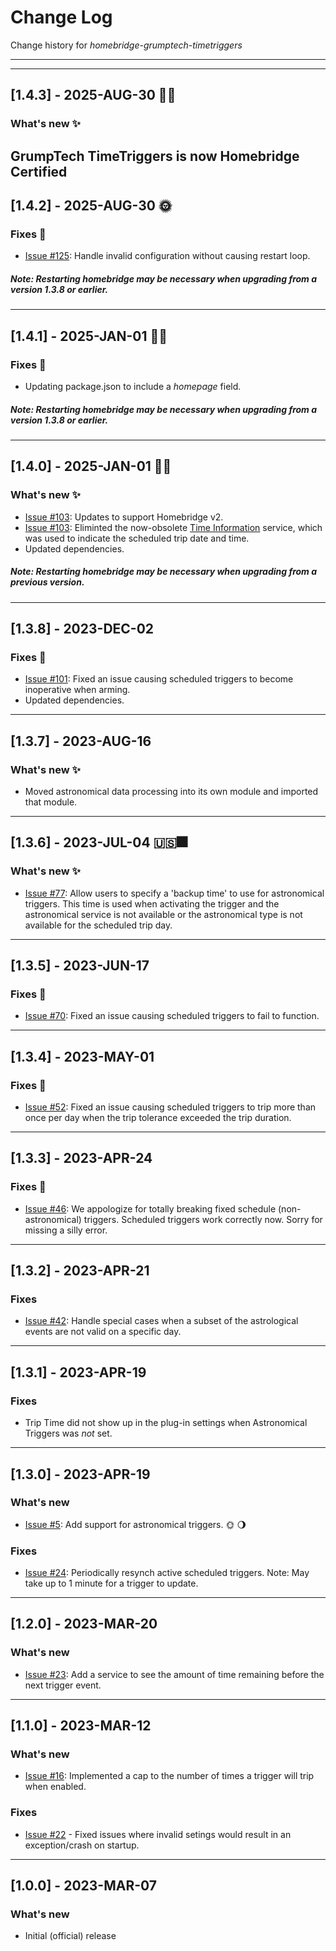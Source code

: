 # Change Log
Change history for _homebridge-grumptech-timetriggers_

---
---
## [1.4.3] - 2025-AUG-30 🎉🎊
### What's new ✨
GrumpTech TimeTriggers is now Homebridge Certified
---
## [1.4.2] - 2025-AUG-30 🌞
### Fixes 🐛
- [Issue #125](https://github.com/pricemi115/homebridge-grumptech-timetriggers/issues/125): Handle invalid configuration without causing restart loop.
##### **Note: Restarting homebridge may be necessary when upgrading from a version 1.3.8 or earlier.**
---
## [1.4.1] - 2025-JAN-01 🥳🍾
### Fixes 🐛
- Updating package.json to include a _homepage_ field.
##### **Note: Restarting homebridge may be necessary when upgrading from a version 1.3.8 or earlier.**
---
## [1.4.0] - 2025-JAN-01 🥳🍾
### What's new ✨
- [Issue #103](https://github.com/pricemi115/homebridge-grumptech-timetriggers/issues/103): Updates to support Homebridge v2.
- [Issue #103](https://github.com/pricemi115/homebridge-grumptech-timetriggers/issues/103): Eliminted the now-obsolete [Time Information](https://developers.homebridge.io/#/service/TimeInformation) service, which was used to indicate the scheduled trip date and time.
- Updated dependencies.
##### **Note: Restarting homebridge may be necessary when upgrading from a previous version.**
---
## [1.3.8] - 2023-DEC-02
### Fixes 🐛
- [Issue #101](https://github.com/pricemi115/homebridge-grumptech-timetriggers/issues/101): Fixed an issue causing scheduled triggers to become inoperative when arming.
- Updated dependencies.
---
## [1.3.7] - 2023-AUG-16
### What's new ✨
- Moved astronomical data processing into its own module and imported that module.
---
## [1.3.6] - 2023-JUL-04 🇺🇸🎆
### What's new ✨
- [Issue #77](https://github.com/pricemi115/homebridge-grumptech-timetriggers/issues/77): Allow users to specify a 'backup time' to use for astronomical triggers. This time is used when activating the trigger and the astronomical service is not available or the astronomical type is not available for the scheduled trip day.
---
## [1.3.5] - 2023-JUN-17
### Fixes 🐛
- [Issue #70](https://github.com/pricemi115/homebridge-grumptech-timetriggers/issues/70): Fixed an issue causing scheduled triggers to fail to function.
---
## [1.3.4] - 2023-MAY-01
### Fixes 🐛
- [Issue #52](https://github.com/pricemi115/homebridge-grumptech-timetriggers/issues/52): Fixed an issue causing scheduled triggers to trip more than once per day when the trip tolerance exceeded the trip duration.
---
## [1.3.3] - 2023-APR-24
### Fixes 🐛
- [Issue #46](https://github.com/pricemi115/homebridge-grumptech-timetriggers/issues/46): We appologize for totally breaking fixed schedule (non-astronomical) triggers. Scheduled triggers work correctly now. Sorry for missing a silly error.
---

## [1.3.2] - 2023-APR-21
### Fixes
- [Issue #42](https://github.com/pricemi115/homebridge-grumptech-timetriggers/issues/42): Handle special cases when a subset of the astrological events are not valid on a specific day.

---
## [1.3.1] - 2023-APR-19
### Fixes
- Trip Time did not show up in the plug-in settings when Astronomical Triggers was _not_ set.

---
## [1.3.0] - 2023-APR-19
### What's new
- [Issue #5](https://github.com/pricemi115/homebridge-grumptech-timetriggers/issues/5): Add support for astronomical triggers. 🌞 🌖

### Fixes
- [Issue #24](https://github.com/pricemi115/homebridge-grumptech-timetriggers/issues/24): Periodically resynch active scheduled triggers. Note: May take up to 1 minute for a trigger to update.

---
## [1.2.0] - 2023-MAR-20
### What's new
- [Issue #23](https://github.com/pricemi115/homebridge-grumptech-timetriggers/issues/23): Add a service to see the amount of time remaining before the next trigger event.

---
## [1.1.0] - 2023-MAR-12
### What's new
- [Issue #16](https://github.com/pricemi115/homebridge-grumptech-timetriggers/issues/16): Implemented a cap to the number of times a trigger will trip when enabled.

### Fixes
- [Issue #22](https://github.com/pricemi115/homebridge-grumptech-timetriggers/issues/22) - Fixed issues where invalid setings would result in an exception/crash on startup.

---
## [1.0.0] - 2023-MAR-07
### What's new
- Initial (official) release
